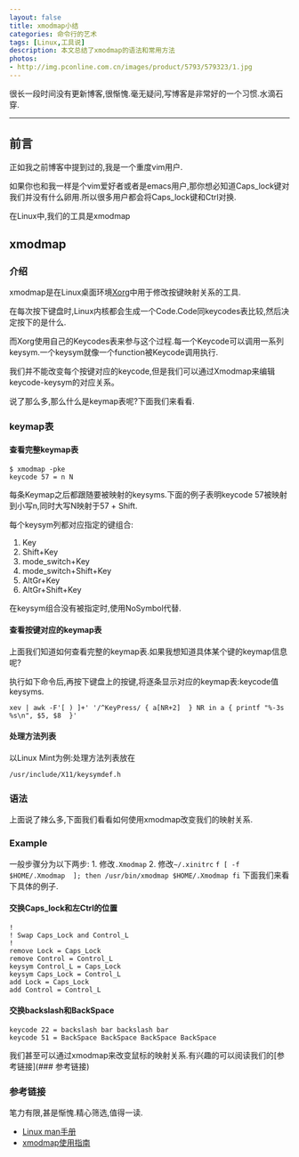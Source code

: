```yaml
---
layout: false
title: xmodmap小结
categories: 命令行的艺术
tags: [Linux,工具说]
description: 本文总结了xmodmap的语法和常用方法
photos:
- http://img.pconline.com.cn/images/product/5793/579323/1.jpg
---
```


很长一段时间没有更新博客,很惭愧.毫无疑问,写博客是非常好的一个习惯.水滴石穿.

---

<!--more-->

## 前言
正如我之前博客中提到过的,我是一个重度vim用户.

如果你也和我一样是个vim爱好者或者是emacs用户,那你想必知道Caps_lock键对我们并没有什么卵用.所以很多用户都会将Caps_lock键和Ctrl对换.

在Linux中,我们的工具是xmodmap

## xmodmap
### 介绍
xmodmap是在Linux桌面环境[Xorg](https://wiki.archlinux.org/index.php/Xorg)中用于修改按键映射关系的工具.

在每次按下键盘时,Linux内核都会生成一个Code.Code同keycodes表比较,然后决定按下的是什么.

而Xorg使用自己的Keycodes表来参与这个过程.每一个Keycode可以调用一系列keysym.一个keysym就像一个function被Keycode调用执行.

我们并不能改变每个按键对应的keycode,但是我们可以通过Xmodmap来编辑keycode-keysym的对应关系。

说了那么多,那么什么是keymap表呢?下面我们来看看.

### keymap表
#### 查看完整keymap表
```
$ xmodmap -pke
keycode 57 = n N
```
每条Keymap之后都跟随要被映射的keysyms.下面的例子表明keycode 57被映射到小写n,同时大写N映射于57 + Shift.

每个keysym列都对应指定的键组合:

1. Key
2. Shift+Key
3. mode_switch+Key
4. mode_switch+Shift+Key
5. AltGr+Key
6. AltGr+Shift+Key

在keysym组合没有被指定时,使用NoSymbol代替.

#### 查看按键对应的keymap表
上面我们知道如何查看完整的keymap表.如果我想知道具体某个键的keymap信息呢?

执行如下命令后,再按下键盘上的按键,将逐条显示对应的keymap表:keycode值 keysyms.
```
xev | awk -F'[ ) ]+' '/^KeyPress/ { a[NR+2]  } NR in a { printf "%-3s %s\n", $5, $8  }'
```

#### 处理方法列表
以Linux Mint为例:处理方法列表放在
```
/usr/include/X11/keysymdef.h
```

### 语法
上面说了辣么多,下面我们看看如何使用xmodmap改变我们的映射关系.

### Example
一般步骤分为以下两步:
    1. 修改`.Xmodmap`
    2. 修改`~/.xinitrc`
    ```
    f [ -f $HOME/.Xmodmap  ]; then
        /usr/bin/xmodmap $HOME/.Xmodmap
    fi
    ```
下面我们来看下具体的例子.

#### 交换Caps_lock和左Ctrl的位置
```
!
! Swap Caps_Lock and Control_L
!
remove Lock = Caps_Lock
remove Control = Control_L
keysym Control_L = Caps_Lock
keysym Caps_Lock = Control_L
add Lock = Caps_Lock
add Control = Control_L
```

#### 交换backslash和BackSpace
```
keycode 22 = backslash bar backslash bar
keycode 51 = BackSpace BackSpace BackSpace BackSpace
```

我们甚至可以通过xmodmap来改变鼠标的映射关系.有兴趣的可以阅读我们的[参考链接](### 参考链接)

### 参考链接
笔力有限,甚是惭愧.精心筛选,值得一读.
* [Linux man手册](http://man.cx/xmodmap)
* [xmodmap使用指南](http://blog.csdn.net/robertsong2004/article/details/36439597)
